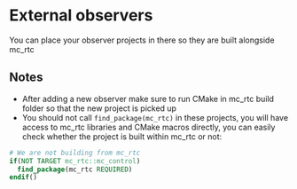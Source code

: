 External observers
==

You can place your observer projects in there so they are built alongside mc\_rtc

Notes
--

- After adding a new observer make sure to run CMake in mc\_rtc build folder so that the new project is picked up
- You should not call `find_package(mc_rtc)` in these projects, you will have access to mc\_rtc libraries and CMake macros directly, you can easily check whether the project is built within mc\_rtc or not:

```cmake
# We are not building from mc_rtc
if(NOT TARGET mc_rtc::mc_control)
  find_package(mc_rtc REQUIRED)
endif()
```
